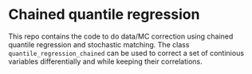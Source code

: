# Chained quantile regression
This repo contains the code to do data/MC correction using chained quantile regression and stochastic matching. 
The class `quantile_regression_chained` can be used to correct a set of continious variables differentially and while keeping 
their correlations.  
